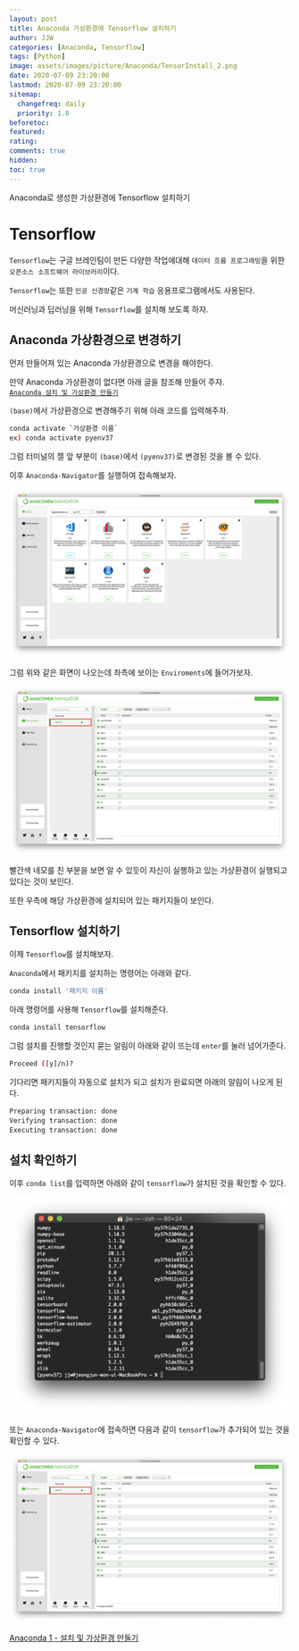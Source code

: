```yaml
---
layout: post
title: Anaconda 가상환경에 Tensorflow 설치하기
author: JJW
categories: [Anaconda, Tensorflow]
tags: [Python]
image: assets/images/picture/Anaconda/TensorInstall_2.png
date: 2020-07-09 23:20:00
lastmod: 2020-07-09 23:20:00
sitemap:
  changefreq: daily
  priority: 1.0
beforetoc:
featured:
rating:
comments: true
hidden:
toc: true
---
```


Anaconda로 생성한 가상환경에 Tensorflow 설치하기

# Tensorflow

`Tensorflow`는 구글 브레인팀이 만든 다양한 작업에대해 `데이터 흐름 프로그래밍`을 위한 `오픈소스 소프트웨어 라이브러리`이다.

`Tensorflow`는 또한 `인공 신경망`같은 `기계 학습` 응용프로그램에서도 사용된다.

머신러닝과 딥러닝을 위해 `Tensorflow`를 설치해 보도록 하자.

## Anaconda 가상환경으로 변경하기

먼저 만들어져 있는 Anaconda 가상환경으로 변경을 해야한다.

만약 Anaconda 가상환경이 없다면 아래 글을 참조해 만들어 주자.  
[`Anaconda 설치 및 가상환경 만들기`](https://azzyjk.github.io/Anaconda_1/)

`(base)`에서 가상환경으로 변경해주기 위해 아래 코드를 입력해주자.

```sh
conda activate `가상환경 이름`
ex) conda activate pyenv37
```

그럼 터미널의 젤 앞 부분이 `(base)`에서 `(pyenv37)`로 변경된 것을 볼 수 있다.

이후 `Anaconda-Navigator`를 실행하여 접속해보자.

<img class="blogPict" src="/assets/images/picture/Anaconda/Anaconda_8.png">

그럼 위와 같은 화면이 나오는데 좌측에 보이는 `Enviroments`에 들어가보자.

<img class="blogPict" src="/assets/images/picture/Anaconda/Anaconda_9.png">

빨간색 네모를 친 부분을 보면 알 수 있듯이 자신이 실행하고 있는 가상환경이 실행되고 있다는 것이 보인다.

또한 우측에 해당 가상환경에 설치되어 있는 패키지들이 보인다.

## Tensorflow 설치하기

이제 `Tensorflow`를 설치해보자.

`Anaconda`에서 패키지를 설치하는 명령어는 아래와 같다.

```sh
conda install '패키지 이름'
```

아래 명령어를 사용해 `Tensorflow`를 설치해준다.

```sh
conda install tensorflow
```

그럼 설치를 진행할 것인지 묻는 알림이 아래와 같이 뜨는데 `enter`를 눌러 넘어가준다.

```sh
Proceed ([y]/n)?
```

기다리면 패키지들이 자동으로 설치가 되고 설치가 완료되면 아래의 알림이 나오게 된다.

```sh
Preparing transaction: done
Verifying transaction: done
Executing transaction: done
```

## 설치 확인하기

이후 `conda list`를 입력하면 아래와 같이 `tensorflow`가 설치된 것을 확인할 수 있다.

<img class="blogPict" src="/assets/images/picture/Anaconda/TensorInstall_1.png">

또는 `Anaconda-Navigator`에 접속하면 다음과 같이 `tensorflow`가 추가되어 있는 것을 확인할 수 있다.

<img class="blogPict" src="/assets/images/picture/Anaconda/TensorInstall_2.png">

[Anaconda 1 - 설치 및 가상환경 만들기](../Anaconda_1)
